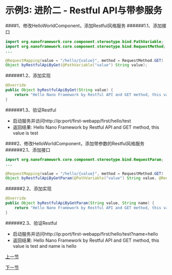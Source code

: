示例3: 进阶二 - Restful API与带参服务
====

####1、修改HelloWorldComponent，添加Restful风格服务
######1.1、添加接口
```java
import org.nanoframework.core.component.stereotype.bind.PathVariable;
import org.nanoframework.core.component.stereotype.bind.RequestMethod;
...

@RequestMapping(value = "/hello/{value}", method = RequestMethod.GET)
Object byRestfulApiByGet(@PathVariable("value") String value);
```

######1.2、添加实现
```java
@Override
public Object byRestfulApiByGet(String value) {
	return "Hello Nano Framework by Restful API and GET method, this value is " + value;
}
```

######1.3、验证Restful
* 启动服务并访问http://ip:port/first-webapp/first/hello/test
* 返回结果: Hello Nano Framework by Restful API and GET method, this value is test

####2、修改HelloWorldComponent，添加带参数的Restful风格服务
######2.1、添加接口
```java
import org.nanoframework.core.component.stereotype.bind.RequestParam;
...

@RequestMapping(value = "/hello/{value}", method = RequestMethod.GET)
Object byRestfulApiByGetParam(@PathVariable("value") String value, @RequestParam(name = "name") String name);
```

######2.2、添加实现
```java
@Override
public Object byRestfulApiByGetParam(String value, String name) {
	return "Hello Nano Framework by Restful API and GET method, this value is " + value + " and name is " + name;
}
```
######2.3、验证Restful
* 启动服务并访问http://ip:port/first-webapp/first/hello/test?name=hello
* 返回结果: Hello Nano Framework by Restful API and GET method, this value is test and name is hello


[上一节](nano-examples/examples/examples-01.md)

[下一节](nano-examples/examples/examples-03.md)

